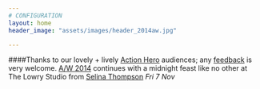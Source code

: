```yaml
---
# CONFIGURATION
layout: home
header_image: "assets/images/header_2014aw.jpg"

---
```

####Thanks to our lovely + lively [Action Hero](/current/2014-autumnwinter/actionhero) audiences; any [feedback](http://habarts.wufoo.eu/forms/feedback) is very welcome. [A/W 2014](/current/2014-autumnwinter) continues with a midnight feast like no other at The Lowry Studio from [Selina Thompson](/current/2014-autumnwinter/thompson) *Fri 7 Nov*
